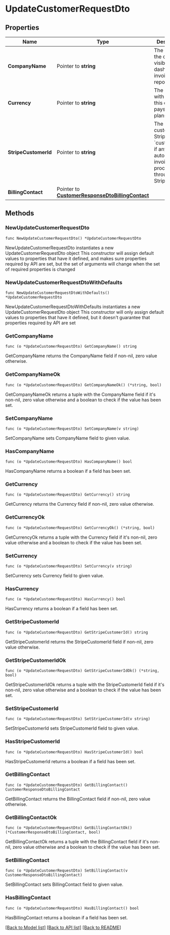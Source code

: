 # UpdateCustomerRequestDto

## Properties

Name | Type | Description | Notes
------------ | ------------- | ------------- | -------------
**CompanyName** | Pointer to **string** | The name of the customer, visible on dashboards, invoices, and reports. | [optional] 
**Currency** | Pointer to **string** | The currency with which this customer pays for plans. | [optional] 
**StripeCustomerId** | Pointer to **string** | The customer&#39;s Stripe &#x60;customer_id&#x60;, if any, for automatic invoice processing through Stripe. | [optional] 
**BillingContact** | Pointer to [**CustomerResponseDtoBillingContact**](CustomerResponseDtoBillingContact.md) |  | [optional] 

## Methods

### NewUpdateCustomerRequestDto

`func NewUpdateCustomerRequestDto() *UpdateCustomerRequestDto`

NewUpdateCustomerRequestDto instantiates a new UpdateCustomerRequestDto object
This constructor will assign default values to properties that have it defined,
and makes sure properties required by API are set, but the set of arguments
will change when the set of required properties is changed

### NewUpdateCustomerRequestDtoWithDefaults

`func NewUpdateCustomerRequestDtoWithDefaults() *UpdateCustomerRequestDto`

NewUpdateCustomerRequestDtoWithDefaults instantiates a new UpdateCustomerRequestDto object
This constructor will only assign default values to properties that have it defined,
but it doesn't guarantee that properties required by API are set

### GetCompanyName

`func (o *UpdateCustomerRequestDto) GetCompanyName() string`

GetCompanyName returns the CompanyName field if non-nil, zero value otherwise.

### GetCompanyNameOk

`func (o *UpdateCustomerRequestDto) GetCompanyNameOk() (*string, bool)`

GetCompanyNameOk returns a tuple with the CompanyName field if it's non-nil, zero value otherwise
and a boolean to check if the value has been set.

### SetCompanyName

`func (o *UpdateCustomerRequestDto) SetCompanyName(v string)`

SetCompanyName sets CompanyName field to given value.

### HasCompanyName

`func (o *UpdateCustomerRequestDto) HasCompanyName() bool`

HasCompanyName returns a boolean if a field has been set.

### GetCurrency

`func (o *UpdateCustomerRequestDto) GetCurrency() string`

GetCurrency returns the Currency field if non-nil, zero value otherwise.

### GetCurrencyOk

`func (o *UpdateCustomerRequestDto) GetCurrencyOk() (*string, bool)`

GetCurrencyOk returns a tuple with the Currency field if it's non-nil, zero value otherwise
and a boolean to check if the value has been set.

### SetCurrency

`func (o *UpdateCustomerRequestDto) SetCurrency(v string)`

SetCurrency sets Currency field to given value.

### HasCurrency

`func (o *UpdateCustomerRequestDto) HasCurrency() bool`

HasCurrency returns a boolean if a field has been set.

### GetStripeCustomerId

`func (o *UpdateCustomerRequestDto) GetStripeCustomerId() string`

GetStripeCustomerId returns the StripeCustomerId field if non-nil, zero value otherwise.

### GetStripeCustomerIdOk

`func (o *UpdateCustomerRequestDto) GetStripeCustomerIdOk() (*string, bool)`

GetStripeCustomerIdOk returns a tuple with the StripeCustomerId field if it's non-nil, zero value otherwise
and a boolean to check if the value has been set.

### SetStripeCustomerId

`func (o *UpdateCustomerRequestDto) SetStripeCustomerId(v string)`

SetStripeCustomerId sets StripeCustomerId field to given value.

### HasStripeCustomerId

`func (o *UpdateCustomerRequestDto) HasStripeCustomerId() bool`

HasStripeCustomerId returns a boolean if a field has been set.

### GetBillingContact

`func (o *UpdateCustomerRequestDto) GetBillingContact() CustomerResponseDtoBillingContact`

GetBillingContact returns the BillingContact field if non-nil, zero value otherwise.

### GetBillingContactOk

`func (o *UpdateCustomerRequestDto) GetBillingContactOk() (*CustomerResponseDtoBillingContact, bool)`

GetBillingContactOk returns a tuple with the BillingContact field if it's non-nil, zero value otherwise
and a boolean to check if the value has been set.

### SetBillingContact

`func (o *UpdateCustomerRequestDto) SetBillingContact(v CustomerResponseDtoBillingContact)`

SetBillingContact sets BillingContact field to given value.

### HasBillingContact

`func (o *UpdateCustomerRequestDto) HasBillingContact() bool`

HasBillingContact returns a boolean if a field has been set.


[[Back to Model list]](../README.md#documentation-for-models) [[Back to API list]](../README.md#documentation-for-api-endpoints) [[Back to README]](../README.md)


